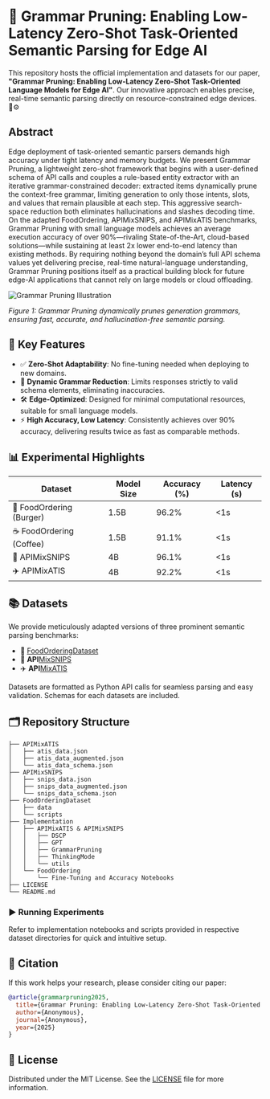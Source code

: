 # 🚀 Grammar Pruning: Enabling Low-Latency Zero-Shot Task-Oriented Semantic Parsing for Edge AI

This repository hosts the official implementation and datasets for our paper, **"Grammar Pruning: Enabling Low-Latency Zero-Shot Task-Oriented Language Models for Edge AI"**. Our innovative approach enables precise, real-time semantic parsing directly on resource-constrained edge devices. 📱⚙️

## Abstract
Edge deployment of task-oriented semantic parsers demands high accuracy under tight latency and memory budgets. We present Grammar Pruning, a lightweight zero-shot framework that begins with a user-defined schema of API calls and couples a rule-based entity extractor with an iterative grammar-constrained decoder: extracted items dynamically prune the context-free grammar, limiting generation to only those intents, slots, and values that remain plausible at each step. This aggressive search-space reduction both eliminates hallucinations and slashes decoding time. On the adapted FoodOrdering, APIMixSNIPS, and APIMixATIS benchmarks, Grammar Pruning with small language models achieves an average execution accuracy of over 90\%—rivaling State-of-the-Art, cloud-based solutions—while sustaining at least 2x lower end-to-end latency than existing methods. By requiring nothing beyond the domain’s full API schema values yet delivering precise, real-time natural-language understanding, Grammar Pruning positions itself as a practical building block for future edge-AI applications that cannot rely on large models or cloud offloading.

![Grammar Pruning Illustration](https://github.com/user-attachments/assets/bbc8c86f-20c9-45d1-8bed-30a5cae6150e)


*Figure 1: Grammar Pruning dynamically prunes generation grammars, ensuring fast, accurate, and hallucination-free semantic parsing.*

## 📌 Key Features

* ✅ **Zero-Shot Adaptability**: No fine-tuning needed when deploying to new domains.
* 🧹 **Dynamic Grammar Reduction**: Limits responses strictly to valid schema elements, eliminating inaccuracies.
* 🛠️ **Edge-Optimized**: Designed for minimal computational resources, suitable for small language models.
* ⚡ **High Accuracy, Low Latency**: Consistently achieves over 90% accuracy, delivering results twice as fast as comparable methods.

## 📊 Experimental Highlights

| Dataset                  | Model Size | Accuracy (%) | Latency (s) |
| ------------------------ | ---------- | ------------ | ----------- |
| 🍔 FoodOrdering (Burger) | 1.5B       | 96.2%        | <1s         |
| ☕ FoodOrdering (Coffee)  | 1.5B       | 91.1%        | <1s         |
| 🎤 APIMixSNIPS           | 4B         | 96.1%        | <1s         |
| ✈️ APIMixATIS            | 4B         | 92.2%        | <1s         |

## 📚 Datasets

We provide meticulously adapted versions of three prominent semantic parsing benchmarks:

* 🍕 [FoodOrderingDataset](https://github.com/amazon-science/food-ordering-semantic-parsing-dataset)
* 🎤 **API**[MixSNIPS](https://github.com/VinAIResearch/MISCA/tree/main/data/mixsnips)
* ✈️ **API**[MixATIS](https://github.com/VinAIResearch/MISCA/tree/main/data/mixsnips)

Datasets are formatted as Python API calls for seamless parsing and easy validation. Schemas for each datasets are included.

## 🗂️ Repository Structure

```
├── APIMixATIS
│   ├── atis_data.json
│   ├── atis_data_augmented.json
│   └── atis_data_schema.json
├── APIMixSNIPS
│   ├── snips_data.json
│   ├── snips_data_augmented.json
│   └── snips_data_schema.json
├── FoodOrderingDataset
│   ├── data
│   └── scripts
├── Implementation
│   ├── APIMixATIS & APIMixSNIPS
│   │   ├── DSCP
│   │   ├── GPT
│   │   ├── GrammarPruning
│   │   ├── ThinkingMode
│   │   └── utils
│   └── FoodOrdering
│       └── Fine-Tuning and Accuracy Notebooks
├── LICENSE
└── README.md
```



### ▶️ Running Experiments

Refer to implementation notebooks and scripts provided in respective dataset directories for quick and intuitive setup.

## 📖 Citation

If this work helps your research, please consider citing our paper:

```bibtex
@article{grammarpruning2025,
  title={Grammar Pruning: Enabling Low-Latency Zero-Shot Task-Oriented Language Models for Edge AI},
  author={Anonymous},
  journal={Anonymous},
  year={2025}
}
```

## 📜 License

Distributed under the MIT License. See the [LICENSE](LICENSE) file for more information.
